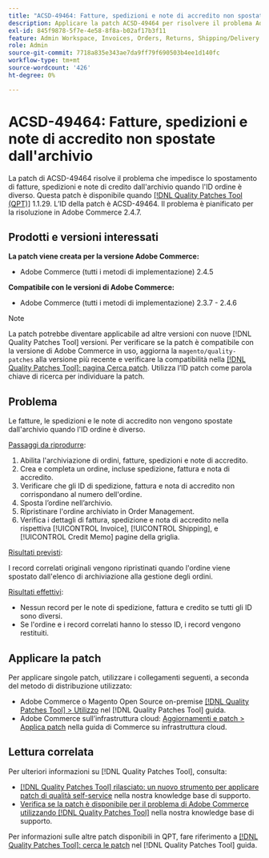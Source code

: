```yaml
---
title: "ACSD-49464: Fatture, spedizioni e note di accredito non spostate dall'archivio"
description: Applicare la patch ACSD-49464 per risolvere il problema Adobe Commerce, in cui fatture, spedizioni e note di accredito non vengono spostate dall'archivio quando l'ID ordine è diverso.
exl-id: 845f9878-5f7e-4e58-8f8a-b02af17b3f11
feature: Admin Workspace, Invoices, Orders, Returns, Shipping/Delivery
role: Admin
source-git-commit: 7718a835e343ae7da9ff79f690503b4ee1d140fc
workflow-type: tm+mt
source-wordcount: '426'
ht-degree: 0%

---
```


# ACSD-49464: Fatture, spedizioni e note di accredito non spostate dall&#39;archivio

La patch di ACSD-49464 risolve il problema che impedisce lo spostamento di fatture, spedizioni e note di credito dall&#39;archivio quando l&#39;ID ordine è diverso. Questa patch è disponibile quando [[!DNL Quality Patches Tool (QPT)]](/help/announcements/adobe-commerce-announcements/magento-quality-patches-released-new-tool-to-self-serve-quality-patches.md) 1.1.29. L’ID della patch è ACSD-49464. Il problema è pianificato per la risoluzione in Adobe Commerce 2.4.7.

## Prodotti e versioni interessati

**La patch viene creata per la versione Adobe Commerce:**

* Adobe Commerce (tutti i metodi di implementazione) 2.4.5

**Compatibile con le versioni di Adobe Commerce:**

* Adobe Commerce (tutti i metodi di implementazione) 2.3.7 - 2.4.6

>[!NOTE]
>
>La patch potrebbe diventare applicabile ad altre versioni con nuove [!DNL Quality Patches Tool] versioni. Per verificare se la patch è compatibile con la versione di Adobe Commerce in uso, aggiorna la `magento/quality-patches` alla versione più recente e verificare la compatibilità nella [[!DNL Quality Patches Tool]: pagina Cerca patch](https://experienceleague.adobe.com/tools/commerce-quality-patches/index.html). Utilizza l’ID patch come parola chiave di ricerca per individuare la patch.

## Problema

Le fatture, le spedizioni e le note di accredito non vengono spostate dall&#39;archivio quando l&#39;ID ordine è diverso.

<u>Passaggi da riprodurre</u>:

1. Abilita l&#39;archiviazione di ordini, fatture, spedizioni e note di accredito.
1. Crea e completa un ordine, incluse spedizione, fattura e nota di accredito.
1. Verificare che gli ID di spedizione, fattura e nota di accredito non corrispondano al numero dell&#39;ordine.
1. Sposta l’ordine nell’archivio.
1. Ripristinare l&#39;ordine archiviato in Order Management.
1. Verifica i dettagli di fattura, spedizione e nota di accredito nella rispettiva [!UICONTROL Invoice], [!UICONTROL Shipping], e [!UICONTROL Credit Memo] pagine della griglia.

<u>Risultati previsti</u>:

I record correlati originali vengono ripristinati quando l&#39;ordine viene spostato dall&#39;elenco di archiviazione alla gestione degli ordini.

<u>Risultati effettivi</u>:

* Nessun record per le note di spedizione, fattura e credito se tutti gli ID sono diversi.
* Se l&#39;ordine e i record correlati hanno lo stesso ID, i record vengono restituiti.

## Applicare la patch

Per applicare singole patch, utilizzare i collegamenti seguenti, a seconda del metodo di distribuzione utilizzato:

* Adobe Commerce o Magento Open Source on-premise [[!DNL Quality Patches Tool] > Utilizzo](https://experienceleague.adobe.com/docs/commerce-operations/tools/quality-patches-tool/usage.html) nel [!DNL Quality Patches Tool] guida.
* Adobe Commerce sull’infrastruttura cloud: [Aggiornamenti e patch > Applica patch](https://experienceleague.adobe.com/docs/commerce-cloud-service/user-guide/develop/upgrade/apply-patches.html) nella guida di Commerce su infrastruttura cloud.

## Lettura correlata

Per ulteriori informazioni su [!DNL Quality Patches Tool], consulta:

* [[!DNL Quality Patches Tool] rilasciato: un nuovo strumento per applicare patch di qualità self-service](/help/announcements/adobe-commerce-announcements/magento-quality-patches-released-new-tool-to-self-serve-quality-patches.md) nella nostra knowledge base di supporto.
* [Verifica se la patch è disponibile per il problema di Adobe Commerce utilizzando [!DNL Quality Patches Tool]](/help/support-tools/patches-available-in-qpt-tool/check-patch-for-magento-issue-with-magento-quality-patches.md) nella nostra knowledge base di supporto.

Per informazioni sulle altre patch disponibili in QPT, fare riferimento a [[!DNL Quality Patches Tool]: cerca le patch](https://experienceleague.adobe.com/tools/commerce-quality-patches/index.html) nel [!DNL Quality Patches Tool] guida.
